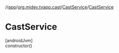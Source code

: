 //[app](../../../index.md)/[org.mjdev.tvapp.cast](../index.md)/[CastService](index.md)/[CastService](-cast-service.md)

# CastService

[androidJvm]\
constructor()
